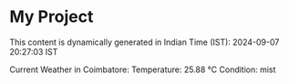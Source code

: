 # My Project

This content is dynamically generated in Indian Time (IST): 2024-09-07 20:27:03 IST


Current Weather in Coimbatore:
Temperature: 25.88 °C
Condition: mist
